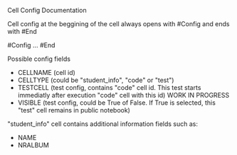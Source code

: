Cell Config Documentation

Cell config at the beggining of the cell always opens with #Config and ends with #End

#Config
...
#End

Possible config fields
- CELLNAME (cell id)
- CELLTYPE (could be "student_info", "code" or "test")
- TESTCELL (test config, contains "code" cell id. This test starts immediatly after execution "code" cell with this id) WORK IN PROGRESS
- VISIBLE (test config, could be True of False. If True is selected, this "test" cell remains in public notebook)

"student_info" cell contains additional information fields such as:
- NAME
- NRALBUM

